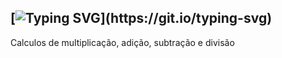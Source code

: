 [![Typing SVG](https://readme-typing-svg.demolab.com?font=Archivo+Black&size=25&pause=970&color=F7DC00&background=FFB10427&vCenter=true&width=475&lines=Opera%C3%A7%C3%B5es+b%C3%A1sicas+da+aritm%C3%A9tica_;%2B+-+x+%C3%B7_)](https://git.io/typing-svg)
---
Calculos de multiplicação, adição, subtração e divisão
